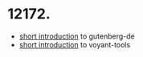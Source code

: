 # 12172.
- [short introduction](https://ada-sub.rotefadenbuecher.de/skool/public/pr/2022-04-27/) to gutenberg-de
- [short introduction](https://ada-sub.rotefadenbuecher.de/skool/public/pr/2022-05-04/) to voyant-tools